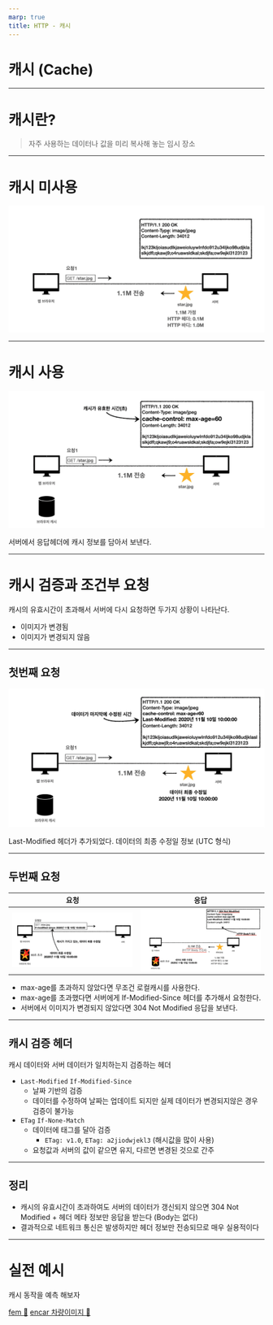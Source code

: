 ```yaml
---
marp: true
title: HTTP - 캐시
---
```


# 캐시 (Cache)

---

# 캐시란?

> 자주 사용하는 데이터나 값을 미리 복사해 놓는 임시 장소

---

# 캐시 미사용

![width:900px](./images/cache1.png)

---

# 캐시 사용

![width:800px](./images/cache2.png)

서버에서 응답헤더에 캐시 정보를 담아서 보낸다.

---

# 캐시 검증과 조건부 요청
캐시의 유효시간이 초과해서 서버에 다시 요청하면 두가지 상황이 나타난다.
- 이미지가 변경됨
- 이미지가 변경되지 않음

---

## 첫번째 요청

![width:800px](./images/cache3.png)

Last-Modified 헤더가 추가되었다. 데이터의 최종 수정일 정보 (UTC 형식)

---

## 두번째 요청

| 요청                                 | 응답                                  |
|-------------------------------------|-------------------------------------|
| ![width:600px](./images/cache4.png) | ![width:600px](./images/cache5.png) |  


- max-age를 초과하지 않았다면 무조건 로컬캐시를 사용한다.
- max-age를 초과했다면 서버에게 If-Modified-Since 헤더를 추가해서 요청한다.
- 서버에서 이미지가 변경되지 않았다면 304 Not Modified 응답을 보낸다.

---

## 캐시 검증 헤더
캐시 데이터와 서버 데이터가 일치하는지 검증하는 헤더
- `Last-Modified` `If-Modified-Since` 
  - 날짜 기반의 검증
  - 데이터를 수정하여 날짜는 업데이트 되지만 실제 데이터가 변경되지않은 경우 검증이 불가능
- `ETag` `If-None-Match`
  - 데이터에 태그를 달아 검증
    - `ETag: v1.0`, `ETag: a2jiodwjekl3` (해시값을 많이 사용)
  - 요청값과 서버의 값이 같으면 유지, 다르면 변경된 것으로 간주

---

## 정리

- 캐시의 유효시간이 초과하여도 서버의 데이터가 갱신되지 않으면 304 Not Modified + 헤더 메타 정보만 응답을 받는다 (Body는 없다)
- 결과적으로 네트워크 통신은 발생하지만 헤더 정보만 전송되므로 매우 실용적이다

---

# 실전 예시

캐시 동작을 예측 해보자

[fem 🔗](https://fem.encar.com/estimate)
[encar 차량이미지 🔗](http://www.encar.com/dc/dc_cardetailview.do?pageid=dc_carsearch&listAdvType=pic&carid=33749460)
